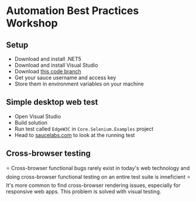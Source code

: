 # Automation Best Practices Workshop

## Setup

* Download and install .NET5
* Download and install Visual Studio
* Download [this code branch](https://github.com/saucelabs-training/demo-csharp/tree/2_hr_workshop)
* Get your sauce username and access key
* Store them in environment variables on your machine

## Simple desktop web test

* Open Visual Studio
* Build solution
* Run test called `EdgeW3C` in `Core.Selenium.Examples` project
* Head to [saucelabs.com](https://accounts.saucelabs.com/am/XUI/#login/) to look at the running test

## Cross-browser testing

⭐️ Cross-browser functional bugs rarely exist in today's web technology and doing cross-browser functional testing on an entire test suite is inneficient
⭐️ It's more common to find cross-browser rendering issues, especially for responsive web apps. This problem is solved with visual testing.

